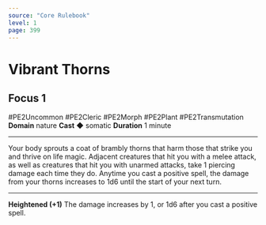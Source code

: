 ```yaml
---
source: "Core Rulebook"
level: 1
page: 399
---
```


# Vibrant Thorns
## Focus 1
#PE2Uncommon #PE2Cleric #PE2Morph #PE2Plant #PE2Transmutation 
**Domain** nature
**Cast** ◆ somatic
**Duration** 1 minute

-----
Your body sprouts a coat of brambly thorns that harm those that strike you and thrive on life magic. Adjacent creatures that hit you with a melee attack, as well as creatures that hit you with unarmed attacks, take 1 piercing damage each time they do. Anytime you cast a positive spell, the damage from your thorns increases to 1d6 until the start of your next turn. 

---
**Heightened (+1)** The damage increases by 1, or 1d6 after you cast a positive spell.